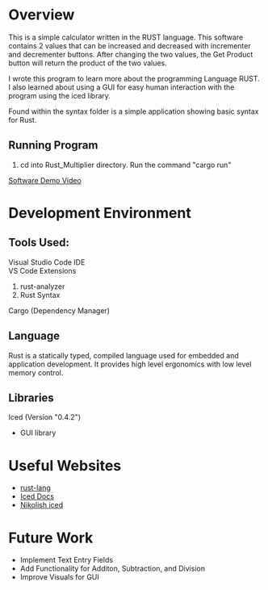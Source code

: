 # Overview

This is a simple calculator written in the RUST language. This software contains 2 values that can be increased and decreased with incrementer and decrementer buttons. After changing the two values, the Get Product button will return the product of the two values. 

I wrote this program to learn more about the programming Language RUST. I also learned about using a GUI for easy human interaction with the program using the iced library. <br>

Found within the syntax folder is a simple application showing basic syntax for Rust.

## Running Program
1. cd into Rust_Multiplier directory. Run the command "cargo run"

[Software Demo Video](http://youtube.link.goes.here)

# Development Environment

## Tools Used:
Visual Studio Code IDE <br>
VS Code Extensions <br>
1. rust-analyzer <br>
2. Rust Syntax

Cargo (Dependency Manager)

## Language
Rust is a statically typed, compiled language used for embedded and application development. It provides high level ergonomics with low level memory control. 

## Libraries
Iced (Version "0.4.2")
- GUI library


# Useful Websites

* [rust-lang](https://www.rust-lang.org/)
* [Iced Docs](https://docs.rs/iced/latest/iced/)
* [Nikolish iced](https://nikolish.in/gs-with-iced-1)

# Future Work

* Implement Text Entry Fields
* Add Functionality for Additon, Subtraction, and Division
* Improve Visuals for GUI